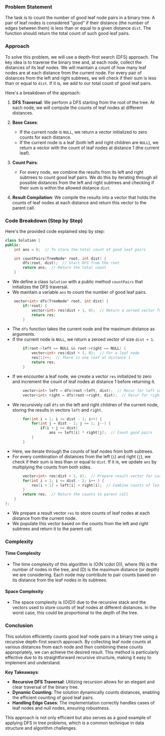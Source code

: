 ### Problem Statement

The task is to count the number of good leaf node pairs in a binary tree. A pair of leaf nodes is considered "good" if their distance (the number of edges between them) is less than or equal to a given distance `dist`. The function should return the total count of such good leaf pairs.

### Approach

To solve this problem, we will use a depth-first search (DFS) approach. The key idea is to traverse the binary tree and, at each node, collect the distances of its leaf nodes. We will maintain a count of how many leaf nodes are at each distance from the current node. For every pair of distances from the left and right subtrees, we will check if their sum is less than or equal to `dist`. If it is, we add to our total count of good leaf pairs.

Here's a breakdown of the approach:

1. **DFS Traversal**: We perform a DFS starting from the root of the tree. At each node, we will compute the counts of leaf nodes at different distances.
  
2. **Base Cases**:
   - If the current node is `NULL`, we return a vector initialized to zero counts for each distance.
   - If the current node is a leaf (both left and right children are `NULL`), we return a vector with the count of leaf nodes at distance 1 (the current leaf).

3. **Count Pairs**:
   - For every node, we combine the results from its left and right subtrees to count good leaf pairs. We do this by iterating through all possible distances from the left and right subtrees and checking if their sum is within the allowed distance `dist`.

4. **Result Compilation**: We compile the results into a vector that holds the counts of leaf nodes at each distance and return this vector to the parent call.

### Code Breakdown (Step by Step)

Here's the provided code explained step by step:

```cpp
class Solution {
public:
    int ans = 0;  // To store the total count of good leaf pairs

    int countPairs(TreeNode* root, int dist) {
        dfs(root, dist);  // Start DFS from the root
        return ans;  // Return the total count
    }
```
- We define a class `Solution` with a public method `countPairs` that initializes the DFS traversal.
- We maintain a variable `ans` to count the number of good leaf pairs.

```cpp
    vector<int> dfs(TreeNode* root, int dist) {
        if(!root) {
            vector<int> res(dist + 1, 0);  // Return a zeroed vector for a null node
            return res;
        }
```
- The `dfs` function takes the current node and the maximum distance as arguments.
- If the current node is `NULL`, we return a zeroed vector of size `dist + 1`.

```cpp
        if(root->left == NULL && root->right == NULL) {
            vector<int> res(dist + 1, 0);  // For a leaf node
            res[1]++;  // There is one leaf at distance 1
            return res;
        }
```
- If we encounter a leaf node, we create a vector `res` initialized to zero and increment the count of leaf nodes at distance 1 before returning it.

```cpp
        vector<int> left = dfs(root->left, dist);  // Recur for left subtree
        vector<int> right = dfs(root->right, dist);  // Recur for right subtree
```
- We recursively call `dfs` on the left and right children of the current node, storing the results in vectors `left` and `right`.

```cpp
        for(int i = 1; i <= dist - 1; i++) {
            for(int j = dist - 1; j >= 1; j--) {
                if(i + j <= dist)
                    ans += left[i] * right[j];  // Count good pairs
            }
        }
```
- Here, we iterate through the counts of leaf nodes from both subtrees.
- For every combination of distances from the left (`i`) and right (`j`), we check if their sum is less than or equal to `dist`. If it is, we update `ans` by multiplying the counts from both sides.

```cpp
        vector<int> res(dist + 1, 0);  // Prepare result vector for current node
        for(int i = 1; i <= dist - 2; i++ ) {
            res[i + 1] = left[i] + right[i];  // Combine counts of leaf nodes at distances
        }
        return res;  // Return the counts to parent call
    }
};
```
- We prepare a result vector `res` to store counts of leaf nodes at each distance from the current node.
- We populate this vector based on the counts from the left and right subtrees and return it to the parent call.

### Complexity

#### Time Complexity
- The time complexity of this algorithm is \(O(N \cdot D)\), where \(N\) is the number of nodes in the tree, and \(D\) is the maximum distance (or depth) we are considering. Each node may contribute to pair counts based on its distance from the leaf nodes in its subtrees.

#### Space Complexity
- The space complexity is \(O(D)\) due to the recursive stack and the vectors used to store counts of leaf nodes at different distances. In the worst case, this could be proportional to the depth of the tree.

### Conclusion

This solution efficiently counts good leaf node pairs in a binary tree using a recursive depth-first search approach. By collecting leaf node counts at various distances from each node and then combining these counts appropriately, we can achieve the desired result. This method is particularly effective due to its straightforward recursive structure, making it easy to implement and understand.

**Key Takeaways**:
- **Recursive DFS Traversal**: Utilizing recursion allows for an elegant and clear traversal of the binary tree.
- **Dynamic Counting**: The solution dynamically counts distances, enabling the efficient counting of good leaf pairs.
- **Handling Edge Cases**: The implementation correctly handles cases of leaf nodes and null nodes, ensuring robustness.

This approach is not only efficient but also serves as a good example of applying DFS in tree problems, which is a common technique in data structure and algorithm challenges.